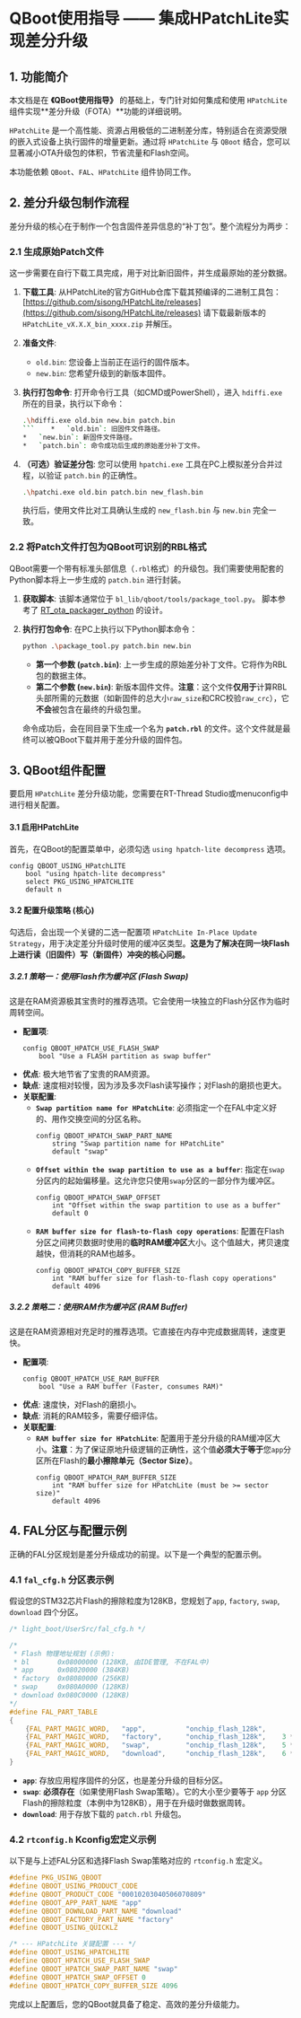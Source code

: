 ﻿# QBoot使用指导 —— 集成HPatchLite实现差分升级

## 1. 功能简介

本文档是在 **《QBoot使用指导》** 的基础上，专门针对如何集成和使用 `HPatchLite` 组件实现**差分升级（FOTA）**功能的详细说明。

`HPatchLite` 是一个高性能、资源占用极低的二进制差分库，特别适合在资源受限的嵌入式设备上执行固件的增量更新。通过将 `HPatchLite` 与 `QBoot` 结合，您可以显著减小OTA升级包的体积，节省流量和Flash空间。

本功能依赖 `QBoot`、`FAL`、`HPatchLite` 组件协同工作。

## 2. 差分升级包制作流程

差分升级的核心在于制作一个包含固件差异信息的“补丁包”。整个流程分为两步：

### 2.1 生成原始Patch文件

这一步需要在自行下载工具完成，用于对比新旧固件，并生成最原始的差分数据。

1.  **下载工具**:
    从HPatchLite的官方GitHub仓库下载其预编译的二进制工具包：
    [https://github.com/sisong/HPatchLite/releases](https://github.com/sisong/HPatchLite/releases)
    请下载最新版本的 `HPatchLite_vX.X.X_bin_xxxx.zip` 并解压。

2.  **准备文件**:
    *   `old.bin`: 您设备上当前正在运行的固件版本。
    *   `new.bin`: 您希望升级到的新版本固件。

3.  **执行打包命令**:
    打开命令行工具（如CMD或PowerShell），进入 `hdiffi.exe` 所在的目录，执行以下命令：

    ```bash
    .\hdiffi.exe old.bin new.bin patch.bin
    ```    *   `old.bin`: 旧固件文件路径。
    *   `new.bin`: 新固件文件路径。
    *   `patch.bin`: 命令成功后生成的原始差分补丁文件。

4.  **（可选）验证差分包**:
    您可以使用 `hpatchi.exe` 工具在PC上模拟差分合并过程，以验证 `patch.bin` 的正确性。

    ```bash
    .\hpatchi.exe old.bin patch.bin new_flash.bin
    ```
    执行后，使用文件比对工具确认生成的 `new_flash.bin` 与 `new.bin` 完全一致。

### 2.2 将Patch文件打包为QBoot可识别的RBL格式

QBoot需要一个带有标准头部信息（`.rbl`格式）的升级包。我们需要使用配套的Python脚本将上一步生成的 `patch.bin` 进行封装。

1.  **获取脚本**:
    该脚本通常位于 `bl_lib/qboot/tools/package_tool.py`。
    脚本参考了 [RT_ota_packager_python](https://github.com/sunkr1995/RT_ota_packager_python) 的设计。

2.  **执行打包命令**:
    在PC上执行以下Python脚本命令：
    ```bash
    python .\package_tool.py patch.bin new.bin
    ```
    *   **第一个参数 (`patch.bin`)**: 上一步生成的原始差分补丁文件。它将作为RBL包的数据主体。
    *   **第二个参数 (`new.bin`)**: 新版本固件文件。**注意**：这个文件**仅用于**计算RBL头部所需的元数据（如新固件的总大小`raw_size`和CRC校验`raw_crc`），它**不会**被包含在最终的升级包里。

    命令成功后，会在同目录下生成一个名为 **`patch.rbl`** 的文件。这个文件就是最终可以被QBoot下载并用于差分升级的固件包。

## 3. QBoot组件配置

要启用 `HPatchLite` 差分升级功能，您需要在RT-Thread Studio或menuconfig中进行相关配置。

#### 3.1 启用HPatchLite
首先，在QBoot的配置菜单中，必须勾选 `using hpatch-lite decompress` 选项。
```Kconfig
config QBOOT_USING_HPatchLITE
    bool "using hpatch-lite decompress"
    select PKG_USING_HPATCHLITE
    default n
```

#### 3.2 配置升级策略 (核心)
勾选后，会出现一个关键的二选一配置项 `HPatchLite In-Place Update Strategy`，用于决定差分升级时使用的缓冲区类型。**这是为了解决在同一块Flash上进行读（旧固件）写（新固件）冲突的核心问题。**

##### 3.2.1 策略一：使用Flash作为缓冲区 (Flash Swap)
这是在RAM资源极其宝贵时的推荐选项。它会使用一块独立的Flash分区作为临时周转空间。

*   **配置项**:
    ```Kconfig
    config QBOOT_HPATCH_USE_FLASH_SWAP
        bool "Use a FLASH partition as swap buffer"
    ```
*   **优点**: 极大地节省了宝贵的RAM资源。
*   **缺点**: 速度相对较慢，因为涉及多次Flash读写操作；对Flash的磨损也更大。
*   **关联配置**:
    *   **`Swap partition name for HPatchLite`**:
        必须指定一个在FAL中定义好的、用作交换空间的分区名称。
        ```Kconfig
        config QBOOT_HPATCH_SWAP_PART_NAME
            string "Swap partition name for HPatchLite"
            default "swap"
        ```
    *   **`Offset within the swap partition to use as a buffer`**:
        指定在`swap`分区内的起始偏移量。这允许您只使用`swap`分区的一部分作为缓冲区。
        ```Kconfig
        config QBOOT_HPATCH_SWAP_OFFSET
            int "Offset within the swap partition to use as a buffer"
            default 0
        ```
    *   **`RAM buffer size for flash-to-flash copy operations`**:
        配置在Flash分区之间拷贝数据时使用的**临时RAM缓冲区**大小。这个值越大，拷贝速度越快，但消耗的RAM也越多。
        ```Kconfig
        config QBOOT_HPATCH_COPY_BUFFER_SIZE
            int "RAM buffer size for flash-to-flash copy operations"
            default 4096
        ```

##### 3.2.2 策略二：使用RAM作为缓冲区 (RAM Buffer)
这是在RAM资源相对充足时的推荐选项。它直接在内存中完成数据周转，速度更快。

*   **配置项**:
    ```Kconfig
    config QBOOT_HPATCH_USE_RAM_BUFFER
        bool "Use a RAM buffer (Faster, consumes RAM)"
    ```
*   **优点**: 速度快，对Flash的磨损小。
*   **缺点**: 消耗的RAM较多，需要仔细评估。
*   **关联配置**:
    *   **`RAM buffer size for HPatchLite`**:
        配置用于差分升级的RAM缓冲区大小。**注意**：为了保证原地升级逻辑的正确性，这个值**必须大于等于**您`app`分区所在Flash的**最小擦除单元（Sector Size）**。
        ```Kconfig
        config QBOOT_HPATCH_RAM_BUFFER_SIZE
            int "RAM buffer size for HPatchLite (must be >= sector size)"
            default 4096
        ```

## 4. FAL分区与配置示例

正确的FAL分区规划是差分升级成功的前提。以下是一个典型的配置示例。

### 4.1 `fal_cfg.h` 分区表示例

假设您的STM32芯片Flash的擦除粒度为128KB，您规划了`app`, `factory`, `swap`, `download` 四个分区。

```c
/* light_boot/UserSrc/fal_cfg.h */

/* 
 * Flash 物理地址规划 (示例):
 * bl       0x08000000 (128KB, 由IDE管理, 不在FAL中)
 * app      0x08020000 (384KB)
 * factory  0x08080000 (256KB)
 * swap     0x080A0000 (128KB)
 * download 0x080C0000 (128KB)
*/
#define FAL_PART_TABLE                                                                                  \
{                                                                                                       \
    {FAL_PART_MAGIC_WORD,   "app",          "onchip_flash_128k",                 0, 3 * 128 * 1024, 0}, \
    {FAL_PART_MAGIC_WORD,   "factory",      "onchip_flash_128k",    3 * 128 * 1024, 2 * 128 * 1024, 0}, \
    {FAL_PART_MAGIC_WORD,   "swap",         "onchip_flash_128k",    5 * 128 * 1024, 1 * 128 * 1024, 0}, \
    {FAL_PART_MAGIC_WORD,   "download",     "onchip_flash_128k",    6 * 128 * 1024, 1 * 128 * 1024, 0}, \
}
```
*   **`app`**: 存放应用程序固件的分区，也是差分升级的目标分区。
*   **`swap`**: **必须存在**（如果使用Flash Swap策略）。它的大小至少要等于 `app` 分区Flash的擦除粒度（本例中为128KB），用于在升级时做数据周转。
*   **`download`**: 用于存放下载的 `patch.rbl` 升级包。

### 4.2 `rtconfig.h` Kconfig宏定义示例

以下是与上述FAL分区和选择Flash Swap策略对应的 `rtconfig.h` 宏定义。

```c
#define PKG_USING_QBOOT
#define QBOOT_USING_PRODUCT_CODE
#define QBOOT_PRODUCT_CODE "00010203040506070809"
#define QBOOT_APP_PART_NAME "app"
#define QBOOT_DOWNLOAD_PART_NAME "download"
#define QBOOT_FACTORY_PART_NAME "factory"
#define QBOOT_USING_QUICKLZ

/* --- HPatchLite 关键配置 --- */
#define QBOOT_USING_HPATCHLITE
#define QBOOT_HPATCH_USE_FLASH_SWAP
#define QBOOT_HPATCH_SWAP_PART_NAME "swap"
#define QBOOT_HPATCH_SWAP_OFFSET 0
#define QBOOT_HPATCH_COPY_BUFFER_SIZE 4096
```

完成以上配置后，您的QBoot就具备了稳定、高效的差分升级能力。